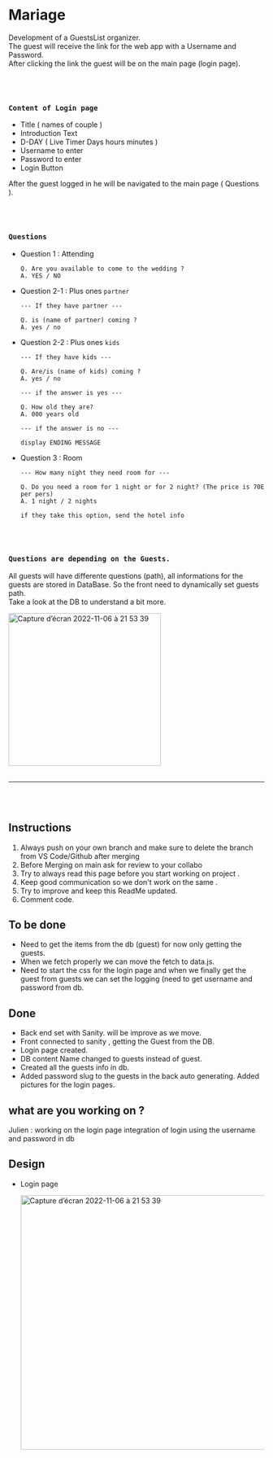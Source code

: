 # Mariage

Development of a GuestsList organizer.  
The guest will receive the link for the web app with a Username and Password.  
After clicking the link the guest will be on the main page (login page).

<br>
<br>

### `Content of Login page`

- Title ( names of couple )
- Introduction Text
- D-DAY ( Live Timer Days hours minutes )
- Username to enter
- Password to enter
- Login Button

After the guest logged in he will be navigated to the main page ( Questions ).

<br>
<br>

### `Questions`

- Question 1 : Attending

  ```
  Q. Are you available to come to the wedding ?
  A. YES / NO
  ```

- Question 2-1 : Plus ones `partner`

  ```
  --- If they have partner ---

  Q. is (name of partner) coming ?
  A. yes / no
  ```

- Question 2-2 : Plus ones `kids`

  ```
  --- If they have kids ---

  Q. Are/is (name of kids) coming ?
  A. yes / no

  --- if the answer is yes ---

  Q. How old they are?
  A. 000 years old

  --- if the answer is no ---

  display ENDING MESSAGE
  ```

- Question 3 : Room

  ```
  --- How many night they need room for ---

  Q. Do you need a room for 1 night or for 2 night? (The price is 70E per pers)
  A. 1 night / 2 nights

  if they take this option, send the hotel info
  ```

<br>
<br>

### `Questions are depending on the Guests.`

All guests will have differente questions (path), all informations for the guests are stored in DataBase. So the front need to dynamically set guests path. <br>
Take a look at the DB to understand a bit more.

<img height="300" alt="Capture d’écran 2022-11-06 à 21 53 39" src="https://user-images.githubusercontent.com/104718280/200194691-d01dc231-bdc4-48f8-a402-afb85a62b782.png">

<br>
<br>

---

<br>
<br>

## Instructions

1. Always push on your own branch and make sure to delete the branch from VS Code/Github after merging
2. Before Merging on main ask for review to your collabo
3. Try to always read this page before you start working on project .
4. Keep good communication so we don't work on the same .
5. Try to improve and keep this ReadMe updated.
6. Comment code.

## To be done

- Need to get the items from the db (guest) for now only getting the guests.
- When we fetch properly we can move the fetch to data.js.
- Need to start the css for the login page and when we finally get the guest from guests we can set the logging (need to get username and password from db.

## Done

- Back end set with Sanity. will be improve as we move.
- Front connected to sanity , getting the Guest from the DB.
- Login page created.
- DB content Name changed to guests instead of guest.
- Created all the guests info in db.
- Added password slug to the guests in the back auto generating. Added pictures for the login pages.

## what are you working on ? 
Julien : working on the login page integration of login using the username and password in db 

## Design

- Login page

  <img height="500" alt="Capture d’écran 2022-11-06 à 21 53 39" src="https://user-images.githubusercontent.com/104718280/200194975-902b15eb-0d95-4b84-9363-e397f57ab52d.png">

